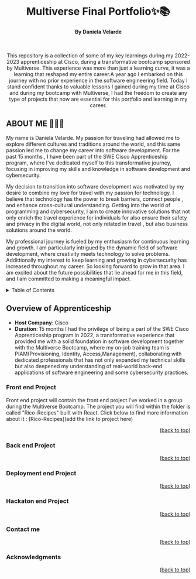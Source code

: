 <a name="readme-top"></a>
<div align="center">
<br>

<h1>Multiverse Final Portfolio✨📚</h1>
<strong>By Daniela Velarde</strong>
</div>
<br>
<br>
<p align="center">
This repository is a collection of some of my key learnings during my 2022-2023 apprenticeship at Cisco, during a transformative bootcamp sponsored by Multiverse. This experience was more than just a learning curve, it was a learning that reshaped my entire career.A year ago I embarked on this journey with no prior experience in the software engineering field. Today I stand confident thanks to valuable lessons I gained during my time at Cisco and during my bootcamp with Multiverse, I had the freedom to create any type of projects that now are essential for this portfolio and learning in my career.
</p>
</div>


## ABOUT ME 👩🏻‍💻


My name is Daniela Velarde. My passion for traveling had allowed me to explore different cultures and traditions around the world, and this same passion led me to change my career into software development. For the past 15 months , I have been part of the SWE Cisco Apprenticeship program, where I've dedicated myself to this transformative journey, focusing in improving my skills and knowledge in software development and cybersecurity.

My decision to transition into software development was motivated by my desire to combine my love for travel with my passion for technology. I believe that technology has the power to break barriers, connect people , and enhance cross-cultural understanding. Getting into the world of programming and cybersecurity, I aim to create innovative solutions that not only enrich the travel experience for individuals for also ensure their safety and privacy in the digital world, not only related in travel , but also business solutions around the world.



My professional journey is fueled by my enthusiasm for continuous learning and growth. I am particularly intrigued by the dynamic field of software development, where creativity meets technology to solve problems. Addittionally my interest to keep learning and growing in cybersecurity has increased throughout my career. So looking forward to grow in that area.
I am excited about the future possibilities that lie ahead for me in this field, and I am committed to making a meaningful impact.





<details>
  <summary>Table of Contents</summary>
  <ol>
    <li><a href="#overview">Overview</a></li>
    <li><a href="#FrontEndProject">Front end Project</a></li>
    <li><a href="#BackEndProject">Back end Project</a></li>
    <li><a href="#DeploymentProject">Deployment Project</a></li>
    <li><a href="#Hackaton Project">Hackaton Project</a></li>
     <li><a href="#Contact me">Contact me</a></li>
     <li><a href="#Ackowledgments">Acknowledgments</a></li>
  </ol>
</details>

## Overview of Apprenticeship
- **Host Company**: Cisco
- **Duration**: 15 months
I had the privilege of being a part of the SWE Cisco Apprenticeship program in 2022, a transformative experience that provided me with a solid foundation in software development together with the Multiverse Bootcamp, where my on-job training team is PIAM(Provisioning, Identity, Access,Management), collaborating with dedicated professionals that has not only expanded my technical skills but also deepened my understanding of real-world back-end applications of software engineering and some cybersecurity practices.

### Front end Project
Front end project will contain the front end project I've worked in a group during the Multiverse Bootcamp. The project you will find within the folder is called "Rico-Recipes" built with React. 
Click below to find more information about it :
[Rico-Recipes](add the link to project here)

<p align="right">(<a href="#readme-top">back to top</a>)</p>

### Back end Project
<p align="right">(<a href="#readme-top">back to top</a>)</p>

### Deployment end Project
<p align="right">(<a href="#readme-top">back to top</a>)</p>

### Hackaton end Project
<p align="right">(<a href="#readme-top">back to top</a>)</p>

### Contact me
<p align="right">(<a href="#readme-top">back to top</a>)</p>

### Acknowledgments
<p align="right">(<a href="#readme-top">back to top</a>)</p>